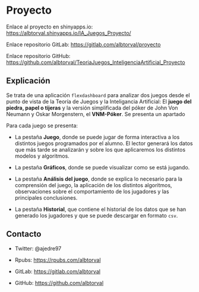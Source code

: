 # Proyecto

Enlace al proyecto en shinyapps.io: <https://albtorval.shinyapps.io/IA_Juegos_Proyecto/>

Enlace repositorio GitLab: <https://gitlab.com/albtorval/proyecto>

Enlace repositorio GitHub: <https://github.com/albtorval/TeoriaJuegos_InteligenciaArtificial_Proyecto>

## Explicación

Se trata de una aplicación `flexdashboard` para analizar dos juegos desde el punto de vista de la Teoría de Juegos y la Inteligancia Artificial: El **juego del piedra, papel o tijeras** y la versión simplificada del póker de John Von Neumann y Oskar Morgenstern, el **VNM-Póker**. Se presenta un apartado 

Para cada juego se presenta:

- La pestaña **Juego**, donde se puede jugar de forma interactiva a los distintos juegos programados por el alumno. El lector generará los datos que más tarde se analizarán y sobre los que aplicaremos los distintos modelos y algoritmos. 

- La pestaña **Gráficos**, donde se puede visualizar como se está jugando.

- La pestaña **Análisis del juego**, donde se explica lo necesario para la comprensión del juego, la aplicación de los distintos algoritmos, observaciones sobre el comportamiento de los jugadores y las principales conclusiones.

- La pestaña **Historial**, que contiene el historial de los datos que se han generado los jugadores y que se puede descargar en formato `csv`.

## Contacto

- Twitter: @ajedre97

- Rpubs: <https://rpubs.com/albtorval>

- GitLab: <https://gitlab.com/albtorval>

- GitHub: <https://github.com/albtorval>


